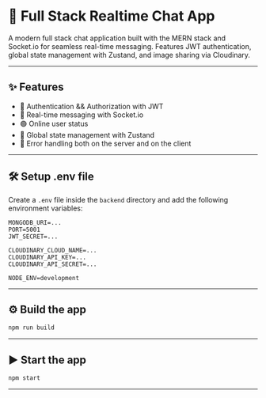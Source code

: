 # 💬 Full Stack Realtime Chat App

A modern full stack chat application built with the MERN stack and Socket.io for seamless real-time messaging. Features JWT authentication, global state management with Zustand, and image sharing via Cloudinary.

---

## ✨ Features

- 🔐 Authentication && Authorization with JWT  
- 📡 Real-time messaging with Socket.io  
- 🟢 Online user status  
- 🚀 Global state management with Zustand  
- 🐞 Error handling both on the server and on the client  

---

## 🛠️ Setup .env file

Create a `.env` file inside the `backend` directory and add the following environment variables:

```
MONGODB_URI=...
PORT=5001
JWT_SECRET=...

CLOUDINARY_CLOUD_NAME=...
CLOUDINARY_API_KEY=...
CLOUDINARY_API_SECRET=...

NODE_ENV=development
```

---

## ⚙️ Build the app

```bash
npm run build
```

---

## ▶️ Start the app

```bash
npm start
```

---


